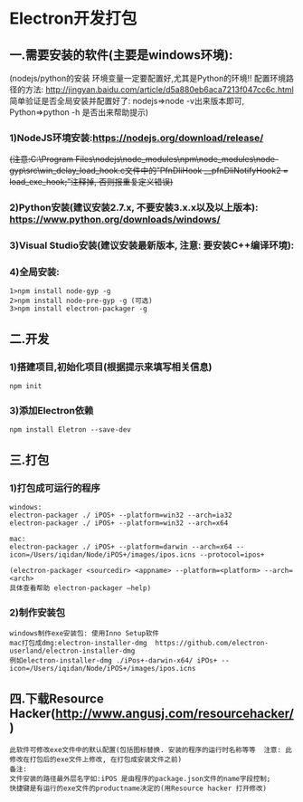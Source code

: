 # Electron开发打包

## 一.需要安装的软件(主要是windows环境):
(nodejs/python的安装 环境变量一定要配置好,尤其是Python的环境!! 配置环境路径的方法: http://jingyan.baidu.com/article/d5a880eb6aca7213f047cc6c.html  简单验证是否全局安装并配置好了: nodejs=>node -v出来版本即可,  Python=>python -h 是否出来帮助提示)

### 1)NodeJS环境安装:https://nodejs.org/download/release/
~~(注意:C:\Program Files\nodejs\node_modules\npm\node_modules\node-gyp\src\win_delay_load_hook.c文件中的”PfnDliHook __pfnDliNotifyHook2 = load_exe_hook;”注释掉, 否则报重复定义错误)~~

### 2)Python安装(建议安装2.7.x, 不要安装3.x.x以及以上版本): https://www.python.org/downloads/windows/

### 3)Visual Studio安装(建议安装最新版本, 注意: 要安装C++编译环境):

### 4)全局安装: 
	1>npm install node-gyp -g 
	2>npm install node-pre-gyp -g (可选)
	3>npm install electron-packager -g


## 二.开发
### 1)搭建项目,初始化项目(根据提示来填写相关信息)
	npm init

### 3)添加Electron依赖
	npm install Eletron --save-dev


## 三.打包
### 1)打包成可运行的程序
	windows:
	electron-packager ./ iPOS+ --platform=win32 --arch=ia32  
	electron-packager ./ iPOS+ --platform=win32 --arch=x64 
	
	mac:
	electron-packager ./ iPOS+ --platform=darwin --arch=x64 --icon=/Users/iqidan/Node/iPOS+/images/ipos.icns --protocol=ipos+
	
	(electron-packager <sourcedir> <appname> --platform=<platform> --arch=<arch>
	具体查看帮助 electron-packager —help)

	
### 2)制作安装包
	windows制作exe安装包: 使用Inno Setup软件
	mac打包成dmg:electron-installer-dmg  https://github.com/electron-userland/electron-installer-dmg
	例如electron-installer-dmg ./iPos+-darwin-x64/ iPOs+ --icon=/Users/iqidan/Node/iPOS+/images/ipos.icns

## 四.下载Resource Hacker(http://www.angusj.com/resourcehacker/) 
	此软件可修改exe文件中的默认配置(包括图标替换. 安装的程序的运行时名称等等  注意: 此修改在打包后的exe文件上修改, 在打包成安装文件之前)
	备注:
	文件安装的路径最外层名字如:iPOS 是由程序的package.json文件的name字段控制;
	快捷键是有运行的exe文件的productname决定的(用Resource hacker 打开修改)
